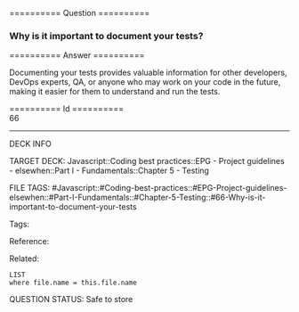 ========== Question ==========  

### Why is it important to document your tests?  

========== Answer ==========  

Documenting your tests provides valuable information for other developers, DevOps experts, QA, or anyone who may work on your code in the future, making it easier for them to understand and run the tests.

========== Id ==========  
66

---

DECK INFO

TARGET DECK: Javascript::Coding best practices::EPG - Project guidelines - elsewhen::Part I - Fundamentals::Chapter 5 - Testing

FILE TAGS: #Javascript::#Coding-best-practices::#EPG-Project-guidelines-elsewhen::#Part-I-Fundamentals::#Chapter-5-Testing::#66-Why-is-it-important-to-document-your-tests

Tags:

Reference:

Related:

```dataview
LIST
where file.name = this.file.name
```

QUESTION STATUS: Safe to store
